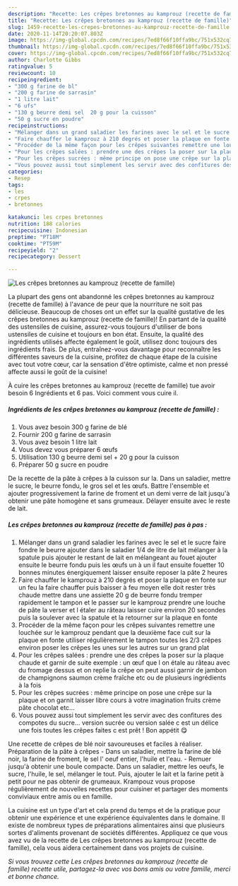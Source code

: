 ```yaml
---
description: "Recette: Les crêpes bretonnes au kamprouz (recette de famille)"
title: "Recette: Les crêpes bretonnes au kamprouz (recette de famille)"
slug: 1459-recette-les-crepes-bretonnes-au-kamprouz-recette-de-famille
date: 2020-11-14T20:20:07.803Z
image: https://img-global.cpcdn.com/recipes/7ed8f66f10ffa9bc/751x532cq70/les-crepes-bretonnes-au-kamprouz-recette-de-famille-photo-principale-de-la-recette.jpg
thumbnail: https://img-global.cpcdn.com/recipes/7ed8f66f10ffa9bc/751x532cq70/les-crepes-bretonnes-au-kamprouz-recette-de-famille-photo-principale-de-la-recette.jpg
cover: https://img-global.cpcdn.com/recipes/7ed8f66f10ffa9bc/751x532cq70/les-crepes-bretonnes-au-kamprouz-recette-de-famille-photo-principale-de-la-recette.jpg
author: Charlotte Gibbs
ratingvalue: 5
reviewcount: 10
recipeingredient:
- "300 g farine de bl"
- "200 g farine de sarrasin"
- "1 litre lait"
- "6 ufs"
- "130 g beurre demi sel  20 g pour la cuisson"
- "50 g sucre en poudre"
recipeinstructions:
- "Mélanger dans un grand saladier les farines avec le sel et le sucre faire fondre le beurre ajouter dans le saladier 1/4 de litre de lait mélanger à la spatule puis ajouter le restant de lait en mélangeant au fouet ajouter ensuite le beurre fondu puis les œufs un à un il faut ensuite fouetter 10 bonnes minutes énergiquement laisser ensuite reposer la pâte 2 heures"
- "Faire chauffer le kamprouz à 210 degrés et poser la plaque en fonte sur un feu la faire chauffer puis baisser à feu moyen elle doit rester très chaude mettre dans une assiette 20 g de beurre fondu tremper rapidement le tampon et le passer sur le kamprouz prendre une louche de pâte la verser et l étaler au râteau laisser cuire environ 20 secondes puis la soulever avec la spatule et la retourner sur la plaque en fonte"
- "Procéder de la même façon pour les crêpes suivantes remettre une louchée sur le kamprouz pendant que la deuxième face cuit sur la plaque en fonte utiliser régulièrement le tampon toutes les 2/3 crêpes environ poser les crêpes les unes sur les autres sur un grand plat"
- "Pour les crêpes salées : prendre une des crêpes la poser sur la plaque chaude et garnir de suite exemple : un œuf que l on étale au râteau avec du fromage dessus et on replie la crêpe on peut aussi garnir de jambon de champignons saumon crème fraîche etc ou de plusieurs ingrédients à la fois"
- "Pour les crêpes sucrées : même principe on pose une crêpe sur la plaque et on garnit laisser libre cours à votre imagination fruits crème pâte chocolat etc..."
- "Vous pouvez aussi tout simplement les servir avec des confitures des compotes du sucre... version sucrée ou version salée c est un délice une fois toutes les crêpes faites c est prêt ! Bon appétit 😋"
categories:
- Resep
tags:
- les
- crpes
- bretonnes

katakunci: les crpes bretonnes 
nutrition: 188 calories
recipecuisine: Indonesian
preptime: "PT18M"
cooktime: "PT59M"
recipeyield: "2"
recipecategory: Dessert

---
```



![Les crêpes bretonnes au kamprouz (recette de famille)](https://img-global.cpcdn.com/recipes/7ed8f66f10ffa9bc/751x532cq70/les-crepes-bretonnes-au-kamprouz-recette-de-famille-photo-principale-de-la-recette.jpg)

La plupart des gens ont abandonné les crêpes bretonnes au kamprouz (recette de famille) à l'avance de peur que la nourriture ne soit pas délicieuse. Beaucoup de choses ont un effet sur la qualité gustative de les crêpes bretonnes au kamprouz (recette de famille)! En partant de la qualité des ustensiles de cuisine, assurez-vous toujours d'utiliser de bons ustensiles de cuisine et toujours en bon état. Ensuite, la qualité des ingrédients utilisés affecte également le goût, utilisez donc toujours des ingrédients frais. De plus, entraînez-vous davantage pour reconnaître les différentes saveurs de la cuisine, profitez de chaque étape de la cuisine avec tout votre cœur, car la sensation d'être optimiste, calme et non pressé affecte aussi le goût de la cuisine!

<!--inarticleads1-->

À cuire les crêpes bretonnes au kamprouz (recette de famille) tue avoir besoin 6 Ingrédients et 6 pas. Voici comment vous cuire il.

##### Ingrédients de les crêpes bretonnes au kamprouz (recette de famille) :

1. Vous avez besoin 300 g farine de blé
1. Fournir 200 g farine de sarrasin
1. Vous avez besoin 1 litre lait
1. Vous devez vous préparer 6 œufs
1. Utilisation 130 g beurre demi sel + 20 g pour la cuisson
1. Préparer 50 g sucre en poudre


De la recette de la pâte à crêpes à la cuisson sur la. Dans un saladier, mettre le sucre, le beurre fondu, le gros sel et les œufs. Battre l&#39;ensemble et ajouter progressivement la farine de froment et un demi verre de lait jusqu&#39;à obtenir une pâte homogène et sans grumeaux. Délayer ensuite avec le reste de lait. 

<!--inarticleads2-->

##### Les crêpes bretonnes au kamprouz (recette de famille) pas à pas :

1. Mélanger dans un grand saladier les farines avec le sel et le sucre faire fondre le beurre ajouter dans le saladier 1/4 de litre de lait mélanger à la spatule puis ajouter le restant de lait en mélangeant au fouet ajouter ensuite le beurre fondu puis les œufs un à un il faut ensuite fouetter 10 bonnes minutes énergiquement laisser ensuite reposer la pâte 2 heures
1. Faire chauffer le kamprouz à 210 degrés et poser la plaque en fonte sur un feu la faire chauffer puis baisser à feu moyen elle doit rester très chaude mettre dans une assiette 20 g de beurre fondu tremper rapidement le tampon et le passer sur le kamprouz prendre une louche de pâte la verser et l étaler au râteau laisser cuire environ 20 secondes puis la soulever avec la spatule et la retourner sur la plaque en fonte
1. Procéder de la même façon pour les crêpes suivantes remettre une louchée sur le kamprouz pendant que la deuxième face cuit sur la plaque en fonte utiliser régulièrement le tampon toutes les 2/3 crêpes environ poser les crêpes les unes sur les autres sur un grand plat
1. Pour les crêpes salées : prendre une des crêpes la poser sur la plaque chaude et garnir de suite exemple : un œuf que l on étale au râteau avec du fromage dessus et on replie la crêpe on peut aussi garnir de jambon de champignons saumon crème fraîche etc ou de plusieurs ingrédients à la fois
1. Pour les crêpes sucrées : même principe on pose une crêpe sur la plaque et on garnit laisser libre cours à votre imagination fruits crème pâte chocolat etc...
1. Vous pouvez aussi tout simplement les servir avec des confitures des compotes du sucre... version sucrée ou version salée c est un délice une fois toutes les crêpes faites c est prêt ! Bon appétit 😋


Une recette de crêpes de blé noir savoureuses et faciles à réaliser. Préparation de la pâte à crêpes - Dans un saladier, mettre la farine de blé noir, la farine de froment, le sel l&#39; oeuf entier, l&#39;huile et l&#39;eau. - Remuer jusqu&#39;à obtenir une boule compacte. Dans un saladier, mettre les oeufs, le sucre, l&#39;huile, le sel, mélanger le tout. Puis, ajouter le lait et la farine petit à petit pour ne pas obtenir de grumeaux. Krampouz vous propose régulièrement de nouvelles recettes pour cuisiner et partager des moments conviviaux entre amis ou en famille. 

<!--inarticleads1-->

<p>
La cuisine est un type d'art et cela prend du temps et de la pratique pour obtenir une expérience et une expérience équivalentes dans le domaine. Il existe de nombreux types de préparations alimentaires ainsi que plusieurs sortes d'aliments provenant de sociétés différentes. Appliquez ce que vous avez vu de la recette de Les crêpes bretonnes au kamprouz (recette de famille), cela vous aidera certainement dans vos projets de cuisine.
</p>

<p>
<i>Si vous trouvez cette Les crêpes bretonnes au kamprouz (recette de famille) recette utile, partagez-la avec vos bons amis ou votre famille, merci et bonne chance.</i>
</p>
